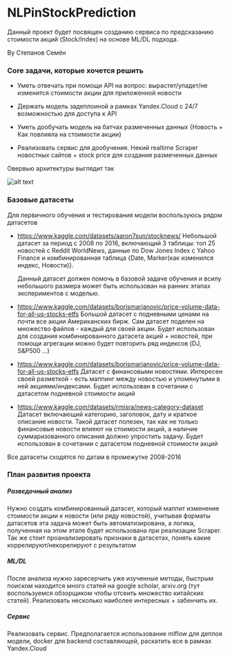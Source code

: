 # NLPinStockPrediction

Данный проект будет посвящен созданию сервиса по предсказанию стоимости акций (Stock/Index) на основе ML/DL подхода.

By Степанов Семён

### Core задачи, которые хочется решить

- Уметь отвечать при помощи API на вопрос: вырастет/упадет/не изменится стоимости акции для приложенной новости

- Держать модель задеплоиной а рамках Yandex.Cloud с 24/7 возможностью для доступа к API

- Уметь дообучать модель на батчах размеченных данных {Новость + Как повлияла на стоимости акции}

- Реализовать сервис для дообучения. Некий realtime Scraper новостных сайтов + stock price для создания размеченных данных

Овервью архитектуры выглядит так

![alt text](https://github.com/AndroidM0nkey/NLPinStockPrediction/blob/main/architecture.jpg?raw=true)

### Базовые датасеты

Для первичного обучения и тестирования модели воспользуюсь рядом датасетов

- https://www.kaggle.com/datasets/aaron7sun/stocknews/
  Небольшой датасет за период с 2008 по 2016, включающий 3 таблицы: топ 25 новостей с Reddit WorldNews, данные по Dow Jones Index с Yahoo Finance и комбинированная таблица {Date, Marker(как изменился индекс, Новости)}.

  Данный датасет должен помочь в базовой задаче обучения и всилу небольшого размера может быть использован на ранних этапах экспериментов с моделью.

- https://www.kaggle.com/datasets/borismarjanovic/price-volume-data-for-all-us-stocks-etfs
  Большой датасет с подневными ценами на почти все акции Американских бирж. Сам датасет поделен на множество файлов - каждый для своей акции. Будет использован для создания комбинированного датасета акций + новостей, при помощи агрегации можно будет повторить ряд индексов (DJ, S&P500 ...)

- https://www.kaggle.com/datasets/borismarjanovic/price-volume-data-for-all-us-stocks-etfs
  Датасет с финансовыми новостями. Интересен своей разметкой - есть маппинг между новостью и упомянутыми в ней акциями/индексами. Будет использован в сочетании с датасетом подневной стоимости акций

- https://www.kaggle.com/datasets/rmisra/news-category-dataset
  Датасет включающий категорию, заголовок, дату и краткое описание новости. Такой датасет полезен, так как не только финансовые новости влияют на стоимости акций, а наличие суммаризованного описания должно упростить задачу. Будет использован в сочетании с датасетом подневной стоимости акций

Все датасеты сходятся по датам в промежутке 2008-2016

### План развития проекта

##### Разведочный анализ

Нужно создать комбинированный датасет, который маппит изменение стоимости акции к новости (или ряду новостей), учитывая форматы датасетов эта задача может быть автоматизирована, а логика, полученная на этом этапе будет использована при реализации Scraper. Так же стоит проанализировать признаки в датасетах, понять какие коррелируют/некорелируют c результатом

##### ML/DL

После анализа нужно заресерчить уже изученные методы, быстрым поиском находится много статей на google scholar, arxiv.org (тут воспользуемся обзорщиком чтобы отсеить множество китайских статей). Реализовать несколько наиболее интересных + забенчить их.

##### Сервис

Реализовать сервис. Предполагается использование mlflow для деплоя модели, docker для backend составляющей, раскатить все в рамках Yandex.Cloud
